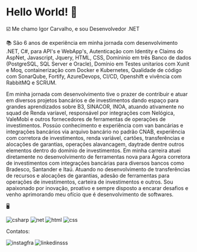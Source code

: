 # Hello World! 👋

☑️ Me chamo Igor Carvalho, e sou Desenvolvedor .NET

📚 São 6 anos de experiência em minha jornada com desenvolvimento .NET, C#, para API's e WebApp's,
Autenticação com Identity e Claims do AspNet, Javascript, Jquery, HTML, CSS, Domíninio em
três Banco de dados (PostgreSQL, SQL Server e Oracle), Domínio em Testes unitarios com
Xunit e Moq, containerização com Docker e Kubernetes, Qualidade de código com SonarQube, Fortify,
AzureDevops, CI/CD, Openshift e vivência com RabbitMQ e SCRUM.


Em minha jornada com desenvolvimento tive o prazer de contribuir e atuar em diversos projetos bancários e de investimentos dando espaço para grandes aprendizados sobre B3, SINACOR, INOA, atuando ativamente no squad de Renda varíavel, responsável por integrações com Nelógica, ValeMobi e outros fornecedores de ferramentas de operações de investimentos.
Possúo conhecimento e experiência com van bancárias e integrações bancários via arquivo bancário no padrão CNAB, experiência com corretora de investimentos, renda variável, cartões, transferências e alocações de garantias, operações alavancagem, daytrade dentre outros elementos dentro do domínio de investimentos.
Em minha carreira atuei diretamente no desenvolvimento de ferramentas nova para Ágora corretora de investimentos com integrações bancárias para diversos bancos como Bradesco, Santander e Itaú. Atuando no desenvolvimento de transferências de recursos e alocações de garantias, adesão de ferramentas para operações de investimentos, carteira de investimentos e outros. 
Sou apaixonado por inovação, proativo e sempre disposto a encarar desafios e venho aprimorando meu ofício que é desenvolvimento de softwares.

🖥️


![csharp](https://github.com/valento45/igor.carvalho/assets/54119744/30c60a11-a648-4648-8b0f-c788fc614fdf)
![net](https://github.com/valento45/igor.carvalho/assets/54119744/93053858-7a45-4dd6-a002-2eb013b57537)
![html](https://github.com/valento45/igor.carvalho/assets/54119744/ac7d8ad8-dfd5-472d-9927-f37649bbb331)
![css](https://github.com/valento45/igor.carvalho/assets/54119744/2e93b6d3-8bbd-4d6b-bc0b-cce867fa0fce)


Contatos:


![instagfra](https://github.com/valento45/igor.carvalho/assets/54119744/8ad7ecea-e5fe-4c79-a793-6b7d4b045d0d)
![linkedinsss](https://github.com/valento45/igor.carvalho/assets/54119744/5b720580-a032-4ff8-869e-648b9d24ebeb)
